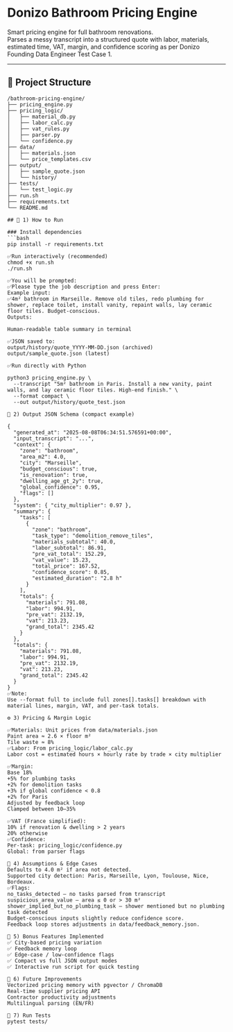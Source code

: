 # Donizo Bathroom Pricing Engine

Smart pricing engine for full bathroom renovations.  
Parses a messy transcript into a structured quote with labor, materials, estimated time, VAT, margin, and confidence scoring as per Donizo Founding Data Engineer Test Case 1.

---

## 📂 Project Structure
```plaintext
/bathroom-pricing-engine/
├── pricing_engine.py
├── pricing_logic/
│   ├── material_db.py
│   ├── labor_calc.py
│   ├── vat_rules.py
│   ├── parser.py
│   └── confidence.py
├── data/
│   ├── materials.json
│   └── price_templates.csv
├── output/
│   ├── sample_quote.json
│   └── history/
├── tests/
│   └── test_logic.py
├── run.sh
├── requirements.txt
└── README.md

## 🚀 1) How to Run

### Install dependencies
```bash
pip install -r requirements.txt

✅Run interactively (recommended)
chmod +x run.sh
./run.sh

✅You will be prompted:
✅Please type the job description and press Enter:
Example input:
✅4m² bathroom in Marseille. Remove old tiles, redo plumbing for shower, replace toilet, install vanity, repaint walls, lay ceramic floor tiles. Budget-conscious.
Outputs:

Human-readable table summary in terminal

✅JSON saved to:
output/history/quote_YYYY-MM-DD.json (archived)
output/sample_quote.json (latest)

✅Run directly with Python

python3 pricing_engine.py \
  --transcript "5m² bathroom in Paris. Install a new vanity, paint walls, and lay ceramic floor tiles. High-end finish." \
  --format compact \
  --out output/history/quote_test.json

📄 2) Output JSON Schema (compact example)

{
  "generated_at": "2025-08-08T06:34:51.576591+00:00",
  "input_transcript": "...",
  "context": {
    "zone": "bathroom",
    "area_m2": 4.0,
    "city": "Marseille",
    "budget_conscious": true,
    "is_renovation": true,
    "dwelling_age_gt_2y": true,
    "global_confidence": 0.95,
    "flags": []
  },
  "system": { "city_multiplier": 0.97 },
  "summary": {
    "tasks": [
      {
        "zone": "bathroom",
        "task_type": "demolition_remove_tiles",
        "materials_subtotal": 40.0,
        "labor_subtotal": 86.91,
        "pre_vat_total": 152.29,
        "vat_value": 15.23,
        "total_price": 167.52,
        "confidence_score": 0.85,
        "estimated_duration": "2.8 h"
      }
    ],
    "totals": {
      "materials": 791.08,
      "labor": 994.91,
      "pre_vat": 2132.19,
      "vat": 213.23,
      "grand_total": 2345.42
    }
  },
  "totals": {
    "materials": 791.08,
    "labor": 994.91,
    "pre_vat": 2132.19,
    "vat": 213.23,
    "grand_total": 2345.42
  }
}
✅Note:
Use --format full to include full zones[].tasks[] breakdown with material lines, margin, VAT, and per-task totals.

⚙️ 3) Pricing & Margin Logic

✅Materials: Unit prices from data/materials.json
Paint area ≈ 2.6 × floor m²
Tile waste ≈ 8%
✅Labor: From pricing_logic/labor_calc.py
Labor cost = estimated hours × hourly rate by trade × city multiplier

✅Margin:
Base 18%
+5% for plumbing tasks
+2% for demolition tasks
+3% if global confidence < 0.8
+2% for Paris
Adjusted by feedback loop
Clamped between 10–35%

✅VAT (France simplified):
10% if renovation & dwelling > 2 years
20% otherwise
✅Confidence:
Per-task: pricing_logic/confidence.py
Global: from parser flags

📌 4) Assumptions & Edge Cases
Defaults to 4.0 m² if area not detected.
Supported city detection: Paris, Marseille, Lyon, Toulouse, Nice, Bordeaux.
✅Flags:
no_tasks_detected — no tasks parsed from transcript
suspicious_area_value — area ≤ 0 or > 30 m²
shower_implied_but_no_plumbing_task — shower mentioned but no plumbing task detected
Budget-conscious inputs slightly reduce confidence score.
Feedback loop stores adjustments in data/feedback_memory.json.

🧠 5) Bonus Features Implemented
✅ City-based pricing variation
✅ Feedback memory loop
✅ Edge-case / low-confidence flags
✅ Compact vs full JSON output modes
✅ Interactive run script for quick testing

🔮 6) Future Improvements
Vectorized pricing memory with pgvector / ChromaDB
Real-time supplier pricing API
Contractor productivity adjustments
Multilingual parsing (EN/FR)

🧪 7) Run Tests
pytest tests/






